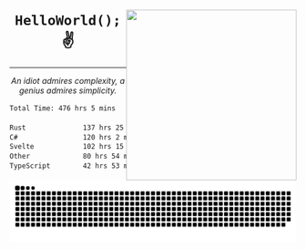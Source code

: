 <div text-align="center">
    <img src="https://i.imgur.com/h1q15Kt.gife" align="right" width="299" height="299">
    <h1 align="center"><code>HelloWorld();</code> ✌️</h1>
    <hr>
    <p align="center"><i>An idiot admires complexity, a genius admires simplicity.</i></p>
</div>

<!--START_SECTION:waka-->

```txt
Total Time: 476 hrs 5 mins

Rust              137 hrs 25 mins ██████▒░░░░░░░░░░░░░░░░░░   24.67 %
C#                120 hrs 2 mins  █████▒░░░░░░░░░░░░░░░░░░░   21.55 %
Svelte            102 hrs 15 mins ████▓░░░░░░░░░░░░░░░░░░░░   18.36 %
Other             80 hrs 54 mins  ███▓░░░░░░░░░░░░░░░░░░░░░   14.53 %
TypeScript        42 hrs 53 mins  ██░░░░░░░░░░░░░░░░░░░░░░░   07.70 %
```

<!--END_SECTION:waka-->

<picture>
  <source media="(prefers-color-scheme: dark)" srcset="https://raw.githubusercontent.com/Somfic/Somfic/main/github-contribution-grid-snake-dark.svg">
  <source media="(prefers-color-scheme: light)" srcset="https://raw.githubusercontent.com/Somfic/Somfic/main/github-contribution-grid-snake.svg">
  <img alt="github contribution grid snake animation" src="https://raw.githubusercontent.com/Somfic/Somfic/main/github-contribution-grid-snake.svg">
</picture>
